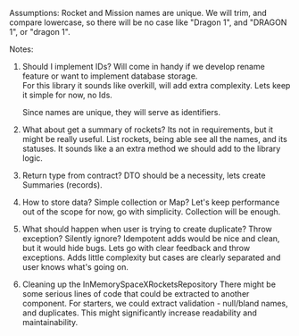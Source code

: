 


Assumptions:
Rocket and Mission names are unique. We will trim, and compare lowercase, so there will be no case like "Dragon 1", and "DRAGON 1", or "dragon 1".


Notes:
1. Should I implement IDs?
   Will come in handy if we develop rename feature or want to implement database storage.  
   For this library it sounds like overkill, will add extra complexity. Lets keep it simple for now, no Ids.

   Since names are unique, they will serve as identifiers.

2. What about get a summary of rockets? Its not in requirements, but it might be really useful.
   List rockets, being able see all the names, and its statuses. It sounds like a an extra method we should add to the library logic.

3. Return type from contract? DTO should be a necessity, lets create Summaries (records).
   
4. How to store data? Simple collection or Map? 
   Let's keep performance out of the scope for now, go with simplicity. Collection will be enough.

5. What should happen when user is trying to create duplicate?
   Throw exception? Silently ignore? 
   Idempotent adds would be nice and clean, but it would hide bugs. 
   Lets go with clear feedback and throw exceptions. Adds little complexity but cases are clearly separated and user knows what's going on.

6. Cleaning up the InMemorySpaceXRocketsRepository
   There might be some serious lines of code that could be extracted to another component. 
   For starters, we could extract validation - null/bland names, and duplicates.
   This might significantly increase readability and maintainability.